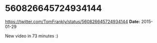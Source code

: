 # 560826645724934144
https://twitter.com/TomFrankly/status/560826645724934144
**Date:** 2015-01-29

New video in 73 minutes :)
